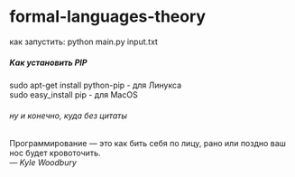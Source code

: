 # formal-languages-theory<br>
как запустить:
python main.py input.txt





##### Kак установить PIP <br>
sudo apt-get install python-pip  - для Линукса <br>
sudo easy_install pip - для MacOS <br>


###### ну и конечно, куда без цитаты
Программирование — это как бить себя по лицу, рано или поздно ваш нос будет кровоточить. <br>
*— Kyle Woodbury*
